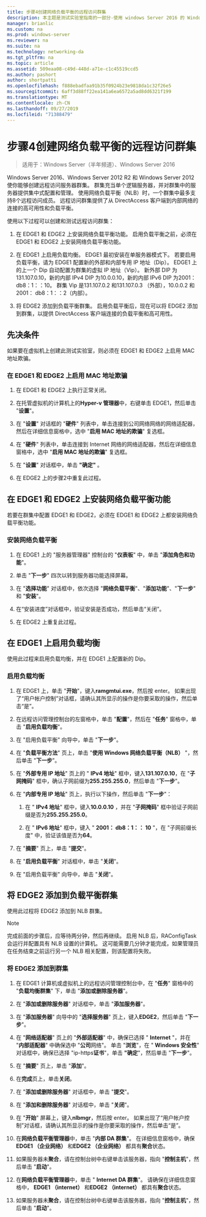 ```yaml
---
title: 步骤4创建网络负载平衡的远程访问群集
description: 本主题是测试实验室指南的一部分-使用 windows Server 2016 的 Windows NLB 在群集中演示 DirectAccess
manager: brianlic
ms.custom: na
ms.prod: windows-server
ms.reviewer: na
ms.suite: na
ms.technology: networking-da
ms.tgt_pltfrm: na
ms.topic: article
ms.assetid: 509eaa08-c49d-448d-a71e-c1c45519ccd5
ms.author: pashort
author: shortpatti
ms.openlocfilehash: f888ebadfaa91b35f0924b23e9818da1c32f26e5
ms.sourcegitcommit: 6aff3d88ff22ea141a6ea6572a5ad8dd6321f199
ms.translationtype: MT
ms.contentlocale: zh-CN
ms.lasthandoff: 09/27/2019
ms.locfileid: "71388479"
---
```

# <a name="step-4-create-the-network-load-balanced-remote-access-cluster"></a>步骤4创建网络负载平衡的远程访问群集

>适用于：Windows Server（半年频道）、Windows Server 2016

 Windows Server 2016、Windows Server 2012 R2 和 Windows Server 2012 使你能够创建远程访问服务器群集。 群集充当单个逻辑服务器，并对群集中的服务器提供集中式配置和管理。 使用网络负载平衡（NLB）时，一个群集中最多支持8个远程访问成员。 远程访问群集提供了从 DirectAccess 客户端到内部网络的连接的高可用性和负载平衡。  
  
使用以下过程可以创建和测试远程访问群集：  
  
1. 在 EDGE1 和 EDGE2 上安装网络负载平衡功能。 启用负载平衡之前，必须在 EDGE1 和 EDGE2 上安装网络负载平衡功能。
  
2. 在 EDGE1 上启用负载均衡。 EDGE1 最初安装在单服务器模式下。 若要启用负载平衡，请为 EDGE1 配置新的外部和内部专用 IP 地址（Dip）。 EDGE1 上的上一个 Dip 自动配置为群集的虚拟 IP 地址（Vip）。 新外部 DIP 为131.107.0.10，新的内部 IPv4 DIP 为10.0.0.10，新的内部 IPv6 DIP 为2001： db8：1：：10。 群集 Vip 是131.107.0.2 和131.107.0.3 （外部），10.0.0.2 和2001： db8：1：：2（内部）。
  
3. 将 EDGE2 添加到负载平衡群集。 启用负载平衡后，现在可以将 EDGE2 添加到群集，以提供 DirectAccess 客户端连接的负载平衡和高可用性。

## <a name="prerequisites"></a>先决条件

如果要在虚拟机上创建此测试实验室，则必须在 EDGE1 和 EDGE2 上启用 MAC 地址欺骗。  
  
### <a name="enable-mac-address-spoofing-on-edge1-and-edge2"></a>在 EDGE1 和 EDGE2 上启用 MAC 地址欺骗  
  
1.  在 EDGE1 和 EDGE2 上执行正常关闭。  
  
2.  在托管虚拟机的计算机上的**Hyper-v 管理器**中，右键单击 EDGE1，然后单击 "**设置**"。  
  
3.  在 "**设置**" 对话框的 "**硬件**" 列表中，单击连接到公司网络网络的网络适配器，然后在详细信息窗格中，选中 "**启用 MAC 地址的欺骗**" 复选框。  
  
4.  在 "**硬件**" 列表中，单击连接到 Internet 网络的网络适配器，然后在详细信息窗格中，选中 "**启用 MAC 地址的欺骗**" 复选框。  
  
5.  在 "**设置**" 对话框中，单击 **"确定"** 。  
  
6.  在 EDGE2 上的步骤2中重复此过程。  
  
## <a name="install-the-network-load-balancing-feature-on-edge1-and-edge2"></a>在 EDGE1 和 EDGE2 上安装网络负载平衡功能  
若要在群集中配置 EDGE1 和 EDGE2，必须在 EDGE1 和 EDGE2 上都安装网络负载平衡功能。  
  
### <a name="to-install-network-load-balancing"></a>安装网络负载平衡  
  
1.  在 EDGE1 上的 "服务器管理器" 控制台的 "**仪表板**" 中，单击 "**添加角色和功能**"。  
  
2.  单击 "**下一步**" 四次以转到服务器功能选择屏幕。  
  
3.  在 "**选择功能**" 对话框中，依次选择 "**网络负载平衡**"、"**添加功能**"、"**下一步**" 和 "**安装**"。  
  
4.  在“安装进度”对话框中，验证安装是否成功，然后单击“关闭”。  
  
5.  在 EDGE2 上重复此过程。  
  
## <a name="enable-load-balancing-on-edge1"></a>在 EDGE1 上启用负载均衡  
使用此过程来启用负载均衡，并在 EDGE1 上配置新的 Dip。  
  
### <a name="enable-load-balancing"></a>启用负载均衡  
  
1.  在 EDGE1 上，单击 "**开始**"，键入**ramgmtui.exe**，然后按 enter。 如果出现了“用户帐户控制”对话框，请确认其所显示的操作是你要采取的操作，然后单击“是”。  
  
2.  在远程访问管理控制台的左窗格中，单击 "**配置**"，然后在 "**任务**" 窗格中，单击 "**启用负载均衡**"。  
  
3.  在 "启用负载平衡" 向导中，单击 "**下一步**"。  
  
4.  在 "**负载平衡方法**" 页上，单击 "**使用 Windows 网络负载平衡（NLB）** "，然后单击 "**下一步**"。  
  
5.  在 "**外部专用 IP 地址**" 页上的 " **IPv4 地址**" 框中，键入**131.107.0.10**，在 "**子网掩码**" 框中，确认子网前缀为**255.255.255.0**，然后单击 "**下一步**"。  
  
6.  在 "**内部专用 IP 地址**" 页上，执行以下操作，然后单击 "**下一步**"：  
  
    1.  在 " **IPv4 地址**" 框中，键入**10.0.0.10** ，并在 "**子网掩码**" 框中验证子网前缀是否为**255.255.255.0**。  
  
    2.  在 " **IPv6 地址**" 框中，键入 " **2001： db8：1：： 10** "，在 "子网前缀长度" 中，验证该值是否为**64**。  
  
7.  在 "**摘要**" 页上，单击 "**提交**"。  
  
8.  在 "**启用负载平衡**" 对话框中，单击 "**关闭**"。  
  
9. 在 "启用负载平衡" 向导中，单击 "**关闭**"。  
  
## <a name="add-edge2-to-the-load-balanced-cluster"></a>将 EDGE2 添加到负载平衡群集  
使用此过程将 EDGE2 添加到 NLB 群集。  
  
> [!NOTE]  
> 完成前面的步骤后，应等待两分钟，然后再继续。 启用 NLB 后，RAConfigTask 会运行并配置具有 NLB 设置的计算机。 这可能需要几分钟才能完成，如果管理员在任务结束之前运行另一个 NLB 相关配置，则该配置将失败。  
  
### <a name="add-edge2-to-the-cluster"></a>将 EDGE2 添加到群集  
  
1.  在 EDGE1 计算机或虚拟机上的远程访问管理控制台中，在 "**任务**" 窗格中的 "**负载均衡群集**" 下，单击 "**添加或删除服务器**"。  
  
2.  在 "**添加或删除服务器**" 对话框中，单击 "**添加服务器**"。  
  
3.  在 "**添加服务器**" 向导中的 "**选择服务器**" 页上，键入**EDGE2**，然后单击 "**下一步**"。  
  
4.  在 "**网络适配器**" 页上的 "**外部适配器**" 中，确保已选择 " **Internet** "，并在 "**内部适配器**" 中确保选中 "**公司**网络"。 单击 "**浏览**"，在 " **Windows 安全性**" 对话框中，确保已选择 "ip-https**证书**"，单击 **"确定**"，然后单击 "**下一步**"。  
  
5.  在 "**摘要**" 页上，单击 "**添加**"。  
  
6.  在**完成**页上，单击**关闭**。  
  
7.  在 "**添加或删除服务器**" 对话框中，单击 "**提交**"。  
  
8.  在 "**添加和删除服务器**" 对话框中，单击 "**关闭**"。  
  
9. 在 "**开始**" 屏幕上，键入**nlbmgr**，然后按 enter。 如果出现了“用户帐户控制”对话框，请确认其所显示的操作是你要采取的操作，然后单击“是”。  
  
10. 在**网络负载平衡管理器**中，单击 "**内部 DA 群集**"。 在详细信息窗格中，确保**EDGE1 （企业网络）** 和**EDGE2 （企业网络）** 都具有**聚合**状态。  
  
11. 如果服务器未**聚合**，请在控制台树中右键单击该服务器，指向 "**控制主机**"，然后单击 "**启动**"。  
  
12. 在**网络负载平衡管理器**中，单击 " **Internet DA 群集**"。 请确保在详细信息窗格中， **EDGE1 （internet）** 和**EDGE2 （internet）** 都具有**聚合**状态。  
  
13. 如果服务器未**聚合**，请在控制台树中右键单击该服务器，指向 "**控制主机**"，然后单击 "**启动**"。
